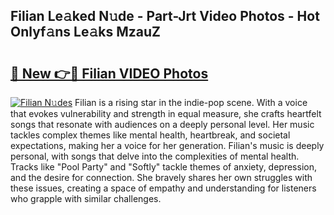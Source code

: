 ## Filian Le𝚊ked N𝚞de - Part-Jrt Video Photos - Hot Onlyf𝚊ns Le𝚊ks MzauZ

# <h2><a href="http://ac29813.deff.icu/?id=Filian">🔗 New 👉🔴 Filian VIDEO Photos</a></h2>

[![Filian N𝚞des](https://i.imgur.com/rIISA9y.gif)](http://ac29813.deff.icu/?id=Filian)
Filian is a rising star in the indie-pop scene. With a voice that evokes vulnerability and strength in equal measure, she crafts heartfelt songs that resonate with audiences on a deeply personal level. Her music tackles complex themes like mental health, heartbreak, and societal expectations, making her a voice for her generation. Filian's music is deeply personal, with songs that delve into the complexities of mental health. Tracks like "Pool Party" and "Softly" tackle themes of anxiety, depression, and the desire for connection. She bravely shares her own struggles with these issues, creating a space of empathy and understanding for listeners who grapple with similar challenges.
